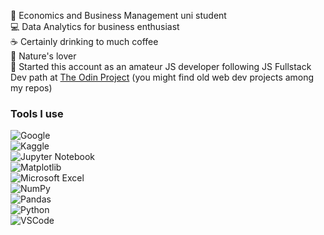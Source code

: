 📖 Economics and Business Management uni student  
💻 Data Analytics for business enthusiast  
☕ Certainly drinking to much coffee  
🍃 Nature's lover  
💬 Started this account as an amateur JS developer following JS Fullstack Dev path at [The Odin Project](https://www.theodinproject.com/paths/full-stack-javascript) (you might find old web dev projects among my repos)  


### Tools I use 

![Google](https://img.shields.io/badge/google-4285F4?logo=google&logoColor=white)  
![Kaggle](https://img.shields.io/badge/Kaggle-20BEFF?logo=kaggle&logoColor=fff)  
![Jupyter Notebook](https://img.shields.io/badge/jupyter-%23FA0F00.svg?logo=jupyter&logoColor=white)  
![Matplotlib](https://custom-icon-badges.demolab.com/badge/Matplotlib-71D291?logo=matplotlib&logoColor=fff)  
![Microsoft Excel](https://img.shields.io/badge/Microsoft_Excel-217346?logo=microsoft-excel&logoColor=white)  
![NumPy](https://img.shields.io/badge/NumPy-4DABCF?logo=numpy&logoColor=fff)  
![Pandas](https://img.shields.io/badge/pandas-%23150458.svg?logo=pandas&logoColor=white)  
![Python](https://img.shields.io/badge/Python-3776AB?logo=python&logoColor=fff)  
![VSCode](https://img.shields.io/badge/VSCode-0078d7.svg?logo=visual-studio-code&logoColor=white)  


<!-- JS dev 
💻 Amateur JS developer  
☕ Certainly drinking to much coffee   
📖 Currently following JS Fullstack Dev path at [The Odin Project](https://www.theodinproject.com/paths/full-stack-javascript)  
🍃 Nature's lover 

### Tech I use

![HTML5](https://img.shields.io/badge/html5-%23E34F26.svg?style=for-the-badge&logo=html5&logoColor=white)
![CSS3](https://img.shields.io/badge/css3-%231572B6.svg?style=for-the-badge&logo=css3&logoColor=white)
![JavaScript](https://img.shields.io/badge/javascript-%23323330.svg?style=for-the-badge&logo=javascript&logoColor=%23F7DF1E)    
![NodeJS](https://img.shields.io/badge/node.js-6DA55F?style=for-the-badge&logo=node.js&logoColor=white)
![NPM](https://img.shields.io/badge/NPM-%23CB3837.svg?style=for-the-badge&logo=npm&logoColor=white)
![Webpack](https://img.shields.io/badge/webpack-%238DD6F9.svg?style=for-the-badge&logo=webpack&logoColor=black)


### Tools I use

![Google](https://img.shields.io/badge/google-4285F4?style=for-the-badge&logo=google&logoColor=white)
![Figma](https://img.shields.io/badge/Figma-F24E1E?style=for-the-badge&logo=figma&logoColor=white)
![GitHub](https://img.shields.io/badge/GitHub-100000?style=for-the-badge&logo=github&logoColor=white)
![Bash](https://img.shields.io/badge/Bash-%23121011.svg?style=for-the-badge&logo=gnu-bash&logoColor=white)
![VSCode](https://img.shields.io/badge/VSCode-0078d7.svg?style=for-the-badge&logo=visual-studio-code&logoColor=white)

**krssclaire/krssclaire** is a ✨ _special_ ✨ repository because its `README.md` (this file) appears on your GitHub profile.

Here are some ideas to get you started:

- 🔭 I’m currently working on ...
- 🌱 I’m currently learning ...
- 👯 I’m looking to collaborate on ...
- 🤔 I’m looking for help with ...
- 💬 Ask me about ...
- 📫 How to reach me: ...
- 😄 Pronouns: ...
- ⚡ Fun fact: ...
-->
